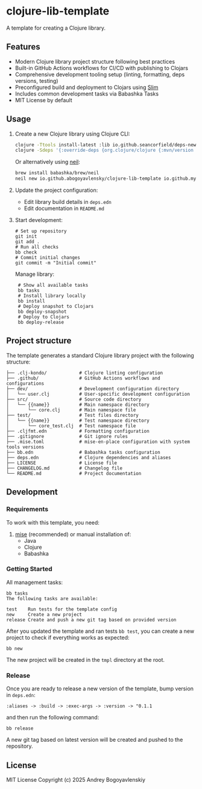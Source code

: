 # clojure-lib-template

A template for creating a Clojure library.

## Features

- Modern Clojure library project structure following best practices
- Built-in GitHub Actions workflows for CI/CD with publishing to Clojars
- Comprehensive development tooling setup (linting, formatting, deps versions, testing)
- Preconfigured build and deployment to Clojars using [Slim](https://github.com/abogoyavlensky/slim)
- Includes common development tasks via Babashka Tasks
- MIT License by default

## Usage

1. Create a new Clojure library using Clojure CLI:
   ```bash
   clojure -Ttools install-latest :lib io.github.seancorfield/deps-new :as new
   clojure -Sdeps '{:override-deps {org.clojure/clojure {:mvn/version "1.12.0"}}}' -Tnew create :template io.github.abogoyavlensky/clojure-lib-template :name io.github.myusername/myproject
   ```
   
   Or alternatively using [neil](https://github.com/babashka/neil):
   
   ```bash
   brew install babashka/brew/neil
   neil new io.github.abogoyavlensky/clojure-lib-template io.github.myusername/myproject
   ```

2. Update the project configuration:
   - Edit library build details in `deps.edn`
   - Edit documentation in `README.md`

3. Start development:
   ```shell
   # Set up repository
   git init
   git add .
   # Run all checks
   bb check
   # Commit initial changes
   git commit -m "Initial commit"
   ```
   
   Manage library:
   ```shell
    # Show all available tasks
    bb tasks 
    # Install library locally
    bb install  
    # Deploy snapshot to Clojars
    bb deploy-snapshot
    # Deploy to Clojars
    bb deploy-release
   ```

## Project structure

The template generates a standard Clojure library project with the following structure:

```
├── .clj-kondo/            # Clojure linting configuration
├── .github/               # GitHub Actions workflows and configurations
├── dev/                   # Development configuration directory
│   └── user.clj           # User-specific development configuration
├── src/                   # Source code directory
│   └── {{name}}           # Main namespace directory
│       └── core.clj       # Main namespace file
├── test/                  # Test files directory
│   └── {{name}}           # Test namespace directory
│       └── core_test.clj  # Test namespace file
├── .cljfmt.edn            # Formatting configuration
├── .gitignore             # Git ignore rules
├── .mise.toml             # mise-en-place configuration with system tools versions
├── bb.edn                 # Babashka tasks configuration
├── deps.edn               # Clojure dependencies and aliases
├── LICENSE                # License file
├── CHANGELOG.md           # Changelog file
└── README.md              # Project documentation
```

## Development

### Requirements

To work with this template, you need:

1. [mise](https://mise.jdx.dev/) (recommended) or manual installation of:
   - Java
   - Clojure
   - Babashka

### Getting Started

All management tasks:
```shell
bb tasks
The following tasks are available:

test    Run tests for the template config
new     Create a new project
release Create and push a new git tag based on provided version
```

After you updated the template and ran tests `bb test`, you can create a new project to check if everything works as expected:

```shell
bb new
```
The new project will be created in the `tmpl` directory at the root.

### Release

Once you are ready to release a new version of the template, bump version in `deps.edn`:

```
:aliases -> :build -> :exec-args -> :version -> "0.1.1
```

and then run the following command:

```shell
bb release 
```

A new git tag based on latest version will be created and pushed to the repository.

## License
MIT License
Copyright (c) 2025 Andrey Bogoyavlenskiy
